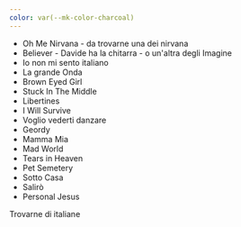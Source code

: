 ```yaml
---
color: var(--mk-color-charcoal)
---
```

- Oh Me Nirvana - da trovarne una dei nirvana
- Believer - Davide ha la chitarra - o un'altra degli Imagine
- Io non mi sento italiano
- La grande Onda
- Brown Eyed Girl
- Stuck In The Middle
- Libertines
- I Will Survive
- Voglio vederti danzare
- Geordy
- Mamma Mia
- Mad World
- Tears in Heaven
- Pet Semetery
- Sotto Casa 
- Salirò
- Personal Jesus 

Trovarne di italiane
